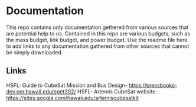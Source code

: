 # Documentation
This repo contains only documentation gethered from various sources that are potential help to us.  Contained in this repo are various budgets, such as the mass budget, link budget, and power budget.  Use the readme file here to add links to any documentation gathered from other sources that cannot be simply downloaded.
## Links
HSFL: Guide to CubeSat Mission and Bus Design- https://pressbooks-dev.oer.hawaii.edu/epet302/
HSFL- Artemis CubeSat website: https://sites.google.com/hawaii.edu/artemiscubesatkit
